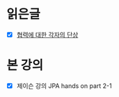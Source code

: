 # 읽은글 

- [x] [협력에 대한 각자의 단상](https://www.notion.so/671ef28937e24501935368f87695d0ee) <br> 


# 본 강의 
- [x] 제이슨 강의 JPA hands on part 2-1 <br> 

